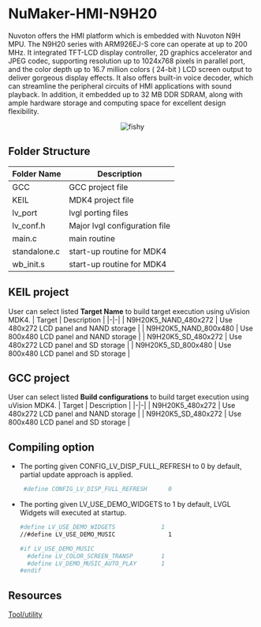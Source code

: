 # **NuMaker-HMI-N9H20**

Nuvoton offers the HMI platform which is embedded with Nuvoton N9H MPU. The N9H20 series with ARM926EJ-S core can operate at up to 200 MHz. It integrated TFT-LCD display controller, 2D graphics accelerator and JPEG codec, supporting resolution up to 1024x768 pixels in parallel port, and the color depth up to 16.7 million colors ( 24-bit ) LCD screen output to deliver gorgeous display effects. It also offers built-in voice decoder, which can streamline the peripheral circuits of HMI applications with sound playback. In addition, it embedded up to 32 MB DDR SDRAM, along with ample hardware storage and computing space for excellent design flexibility.

<p align="center">
<img src="https://www.nuvoton.com/export/sites/nuvoton/images/IoT-Solution/NuDesign_TFT_LCD4.3F.png_555322878.png" alt="fishy" class="bg-primary">
</p>

## Folder Structure

| Folder Name | Description |
|-|-|
| GCC | GCC project file |
| KEIL | MDK4 project file |
| lv_port | lvgl porting files |
| lv_conf.h | Major lvgl configuration file |
| main.c | main routine |
| standalone.c | start-up routine for MDK4 |
| wb_init.s | start-up routine for MDK4 |

## **KEIL project**

User can select listed **Target Name** to build target execution using uVision MDK4.
| Target | Description |
|-|-|
| N9H20K5_NAND_480x272 | Use 480x272 LCD panel and NAND  storage |
| N9H20K5_NAND_800x480 | Use 800x480 LCD panel and NAND  storage |
| N9H20K5_SD_480x272 | Use 480x272 LCD panel and SD storage |
| N9H20K5_SD_800x480 | Use 800x480 LCD panel and SD storage |

## **GCC project**

User can select listed **Build configurations** to build target execution using uVision MDK4.
| Target | Description |
|-|-|
| N9H20K5_480x272 | Use 480x272 LCD panel and NAND  storage |
| N9H20K5_SD_480x272 | Use 800x480 LCD panel and SD storage |

## Compiling option

- The porting given CONFIG_LV_DISP_FULL_REFRESH to 0 by default, partial update approach is applied.

  ```bash
   #define CONFIG_LV_DISP_FULL_REFRESH      0
  ```

- The porting given LV_USE_DEMO_WIDGETS to 1 by default, LVGL Widgets will executed at startup.

  ```bash
  #define LV_USE_DEMO_WIDGETS             1
  //#define LV_USE_DEMO_MUSIC               1

  #if LV_USE_DEMO_MUSIC
    #define LV_COLOR_SCREEN_TRANSP        1
    #define LV_DEMO_MUSIC_AUTO_PLAY       1
  #endif
  ```

## **Resources**

[Tool/utility](../../bsp/n9h20/Tools)

